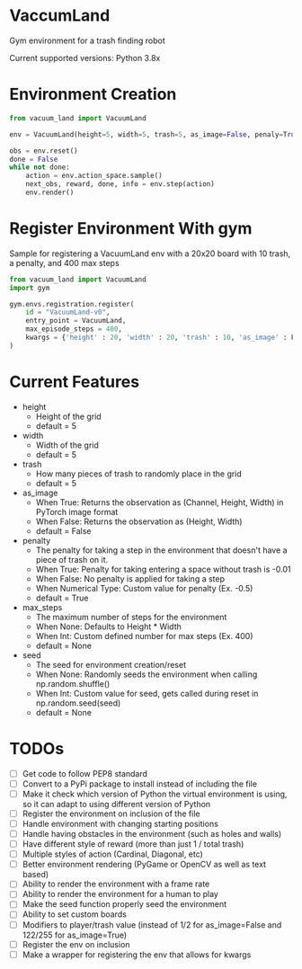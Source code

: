 # VaccumLand
Gym environment for a trash finding robot

Current supported versions: Python 3.8x

# Environment Creation
```python
from vacuum_land import VacuumLand

env = VacuumLand(height=5, width=5, trash=5, as_image=False, penaly=True, max_steps=25, seed=0)

obs = env.reset()
done = False
while not done:
    action = env.action_space.sample()
    next_obs, reward, done, info = env.step(action)
    env.render()
```

# Register Environment With gym
Sample for registering a VacuumLand env with a 20x20 board with 10 trash, a penalty, and 400 max steps
```python
from vacuum_land import VacuumLand
import gym

gym.envs.registration.register(
    id = "VacuumLand-v0",
    entry_point = VacuumLand,
    max_episode_steps = 400,
    kwargs = {'height' : 20, 'width' : 20, 'trash' : 10, 'as_image' : False, 'penalty' : True, 'seed' : 0, 'max_steps' : 400}
)
```

# Current Features
- height
    - Height of the grid
    - default = 5
- width
    - Width of the grid
    - default = 5
- trash
    - How many pieces of trash to randomly place in the grid
    - default = 5
- as_image
    - When True: Returns the observation as (Channel, Height, Width) in PyTorch image format
    - When False: Returns the observation as (Height, Width)
    - default = False
- penalty
    - The penalty for taking a step in the environment that doesn't have a piece of trash on it.
    - When True: Penalty for taking entering a space without trash is -0.01
    - When False: No penalty is applied for taking a step
    - When Numerical Type: Custom value for penalty (Ex. -0.5)
    - default = True
- max_steps
    - The maximum number of steps for the environment
    - When None: Defaults to Height * Width
    - When Int: Custom defined number for max steps (Ex. 400)
    - default = None
- seed
    - The seed for environment creation/reset
    - When None: Randomly seeds the environment when calling np.random.shuffle()
    - When Int: Custom value for seed, gets called during reset in np.random.seed(seed)
    - default = None


# TODOs
- [ ] Get code to follow PEP8 standard
- [ ] Convert to a PyPi package to install instead of including the file
- [ ] Make it check which version of Python the virtual environment is using, so it can adapt to using different version of Python
- [ ] Register the environment on inclusion of the file
- [ ] Handle environment with changing starting positions
- [ ] Handle having obstacles in the environment (such as holes and walls)
- [ ] Have different style of reward (more than just 1 / total trash)
- [ ] Multiple styles of action (Cardinal, Diagonal, etc)
- [ ] Better environment rendering (PyGame or OpenCV as well as text based)
- [ ] Ability to render the environment with a frame rate
- [ ] Ability to render the environment for a human to play
- [ ] Make the seed function properly seed the environment
- [ ] Ability to set custom boards
- [ ] Modifiers to player/trash value (instead of 1/2 for as_image=False and 122/255 for as_image=True)
- [ ] Register the env on inclusion
- [ ] Make a wrapper for registering the env that allows for kwargs
